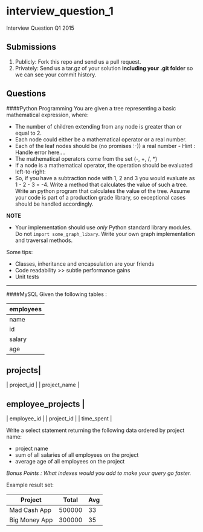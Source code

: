 interview_question_1
====================

Interview Question Q1 2015

Submissions
---------------

1. Publicly: Fork this repo and send us a pull request.
2. Privately: Send us a tar.gz of your solution **including your .git folder** so we can see your commit history.


## Questions 

####Python Programming
You are given a tree representing a basic mathematical expression, where:
- The number of children extending from any node is greater than or equal to 2.
- Each node could either be a mathematical operator or a real number. 
- Each of the leaf nodes should be (no promises :-)) a real number - Hint : Handle error here....
- The mathematical operators come from the set (-, +, /, *)
- If a node is a mathematical operator, the operation should be evaluated left-to-right:
 - So, if you have a subtraction node with 1, 2 and 3 you would evaluate as 1 - 2 - 3 = -4. Write a method that calculates the value of such a tree.
Write an python program that calculates the value of the tree. Assume your code is part of a production grade library, so exceptional cases should be handled accordingly.

**NOTE**
- Your implementation should use *only* Python standard library modules. Do not `import some_graph_libary`. Write your own graph implementation and traversal methods.

Some tips:
- Classes, inheritance and encapsulation are your friends
- Code readability >> subtle performance gains
- Unit tests


---
####MySQL
Given the following tables :

|employees|
|---------|
| name    |
| id      |
| salary  |
| age     |

projects|
---------
| project_id   |
| project_name |

employee_projects |
------------------
| employee_id |
| project_id  |
| time_spent  |

Write a select statement returning the following data ordered by project name:
* project name
* sum of all salaries of all employees on the project
* average age of all employees on the project

_Bonus Points : What indexes would you add to make your query go faster._

Example result set:

Project       | Total  | Avg |
--------------|--------|----------
| Mad Cash App  | 500000 | 33  |
| Big Money App | 300000 | 35  |
